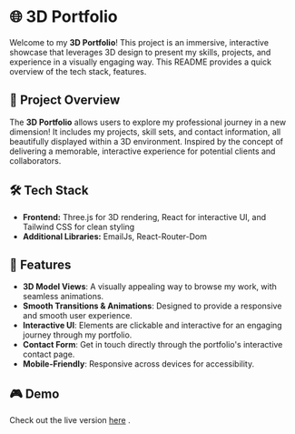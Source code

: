 # 🌐 3D Portfolio

Welcome to my **3D Portfolio**! This project is an immersive, interactive showcase that leverages 3D design to present my skills, projects, and experience in a visually engaging way. This README provides a quick overview of the tech stack, features.

## 🚀 Project Overview

The **3D Portfolio** allows users to explore my professional journey in a new dimension! It includes my projects, skill sets, and contact information, all beautifully displayed within a 3D environment. Inspired by the concept of delivering a memorable, interactive experience for potential clients and collaborators.

## 🛠️ Tech Stack

- **Frontend:** Three.js for 3D rendering, React for interactive UI, and Tailwind CSS for clean styling
- **Additional Libraries:** EmailJs, React-Router-Dom

## 📸 Features

- **3D Model Views**: A visually appealing way to browse my work, with seamless animations.
- **Smooth Transitions & Animations**: Designed to provide a responsive and smooth user experience.
- **Interactive UI**: Elements are clickable and interactive for an engaging journey through my portfolio.
- **Contact Form**: Get in touch directly through the portfolio's interactive contact page.
- **Mobile-Friendly**: Responsive across devices for accessibility.

## 🎮 Demo

Check out the live version [here](https://3dportfolio1214.netlify.app/) .

